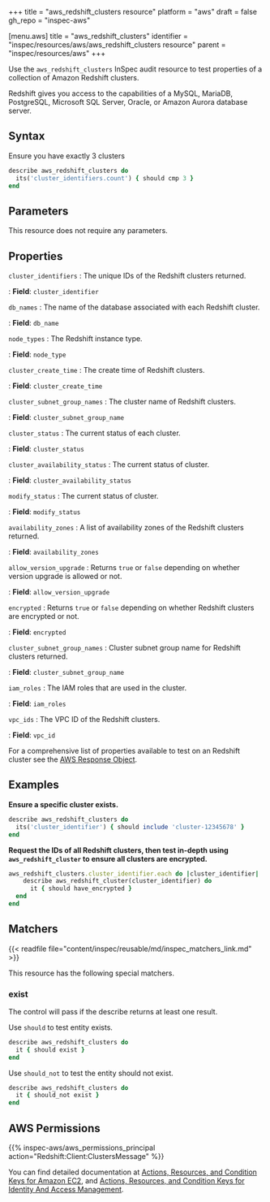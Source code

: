 +++
title = "aws_redshift_clusters resource"
platform = "aws"
draft = false
gh_repo = "inspec-aws"

[menu.aws]
title = "aws_redshift_clusters"
identifier = "inspec/resources/aws/aws_redshift_clusters resource"
parent = "inspec/resources/aws"
+++

Use the `aws_redshift_clusters` InSpec audit resource to test properties of a collection of Amazon Redshift clusters.

Redshift gives you access to the capabilities of a MySQL, MariaDB, PostgreSQL, Microsoft SQL Server, Oracle, or Amazon Aurora database server.

## Syntax

Ensure you have exactly 3 clusters

```ruby
describe aws_redshift_clusters do
  its('cluster_identifiers.count') { should cmp 3 }
end
```

## Parameters

This resource does not require any parameters.

## Properties

`cluster_identifiers`
: The unique IDs of the Redshift clusters returned.

: **Field**: `cluster_identifier`

`db_names`
: The name of the database associated with each Redshift cluster.

: **Field**: `db_name`

`node_types`
: The Redshift instance type.

: **Field**: `node_type`

`cluster_create_time`
: The create time of Redshift clusters.

: **Field**: `cluster_create_time`

`cluster_subnet_group_names`
: The cluster name of Redshift clusters.

: **Field**: `cluster_subnet_group_name`

`cluster_status`
: The current status of each cluster.

: **Field**: `cluster_status`

`cluster_availability_status`
: The current status of cluster.

: **Field**: `cluster_availability_status`

`modify_status`
: The current status of cluster.

: **Field**: `modify_status`

`availability_zones`
: A list of availability zones of the Redshift clusters returned.

: **Field**: `availability_zones`

`allow_version_upgrade`
: Returns `true` or `false` depending on whether version upgrade is allowed or not.

: **Field**: `allow_version_upgrade`

`encrypted`
: Returns `true` or `false` depending on whether Redshift clusters are encrypted or not.

: **Field**: `encrypted`

`cluster_subnet_group_names`
: Cluster subnet group name for Redshift clusters returned.

: **Field**: `cluster_subnet_group_name`

`iam_roles`
: The IAM roles that are used in the cluster.

: **Field**: `iam_roles`

`vpc_ids`
: The VPC ID of the Redshift clusters.

: **Field**: `vpc_id`

For a comprehensive list of properties available to test on an Redshift cluster see the [AWS Response Object](https://docs.aws.amazon.com/sdk-for-ruby/v3/api/Aws/Redshift/Client.html#describe_clusters-instance_method.html).

## Examples

**Ensure a specific cluster exists.**

```ruby
describe aws_redshift_clusters do
  its('cluster_identifier') { should include 'cluster-12345678' }
end
```

**Request the IDs of all Redshift clusters, then test in-depth using `aws_redshift_cluster` to ensure all clusters are encrypted.**

```ruby
aws_redshift_clusters.cluster_identifier.each do |cluster_identifier|
    describe aws_redshift_cluster(cluster_identifier) do
      it { should have_encrypted }
  end
end
```

## Matchers

{{< readfile file="content/inspec/reusable/md/inspec_matchers_link.md" >}}

This resource has the following special matchers.

### exist

The control will pass if the describe returns at least one result.

Use `should` to test entity exists.

```ruby
describe aws_redshift_clusters do
  it { should exist }
end
```

Use `should_not` to test the entity should not exist.

```ruby
describe aws_redshift_clusters do
  it { should_not exist }
end
```

## AWS Permissions

{{% inspec-aws/aws_permissions_principal action="Redshift:Client:ClustersMessage" %}}

You can find detailed documentation at [Actions, Resources, and Condition Keys for Amazon EC2](https://docs.aws.amazon.com/IAM/latest/UserGuide/list_amazonec2.html), and [Actions, Resources, and Condition Keys for Identity And Access Management](https://docs.aws.amazon.com/IAM/latest/UserGuide/list_identityandaccessmanagement.html).
